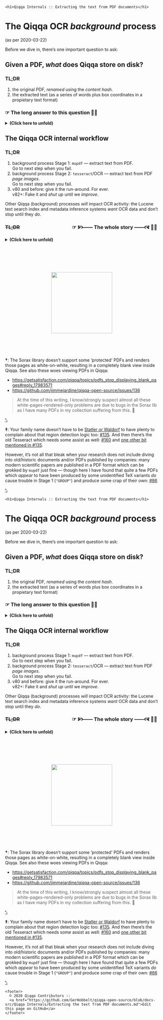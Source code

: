 <!doctype html>
<html lang="en">
  <head>
    <meta charset="utf-8">
    <meta name="viewport" content="width=device-width, initial-scale=1.0">
    
    <h1>Qiqqa Internals :: Extracting the text from PDF documents</h1>
<h1>The Qiqqa OCR <em>background</em> process</h1>
<p><title-runner>(as per 2020-03-22)</title-runner></p>
<p>Before we dive in, there’s one important question to ask:</p>
<h2>Given a PDF, <em>what</em> does Qiqqa store on disk?</h2>
<h3>TL;DR</h3>
<ol>
<li>the original PDF, <em>renamed</em> using the <em>content hash</em>.</li>
<li>the extracted text (as a series of words plus box coordinates in a propietary text format)</li>
</ol>
<h3>☞ The long answer to this question 🙉🎉</h3>
<details>
  <summary>
    <b>(Click here to unfold)</b>
  </summary>
<!-- empty paras to improve display on github -->
<br>
<blockquote>
<h4>Does it matter where the PDF is coming from?</h4>
<p>It does not matter <em>how</em> Qiqqa obtained the incoming PDF document, be it by “watch folder” directory scanning, website sniffer download, drag&amp;drop or other means to import: all incoming PDFs are processed the same way.</p>
<p>Some <strong>metadata</strong> bits may be different: a source URL may be saved on Sniffer download or alike, but that’s about it.</p>
</blockquote>
<ul>
<li>
<p>The incoming <strong>original PDF</strong> is copied to the Qiqqa Library <strong>document store</strong>, which is located in the <code>&lt;LibraryID&gt;/documents/</code> directory tree.</p>
<p>The PDF <strong>content</strong> is hashed (using a <a href="https://github.com/jimmejardine/qiqqa-open-source/blob/0b015c923e965ba61e3f6b51218ca509fcd6cabb/Utilities/Files/StreamFingerprint.cs#L14">SHA1 derivative</a>) to produce a unique identifier for this particular PDF <strong>content</strong>. That hash is used throughout Qiqqa for indexing <em>and</em> is to <em>name</em> the cached version of the incoming PDF, using a simple yet effective distribution scheme to help NTFS/filesystem performance for large libraries: the first character of the hash is also used as a <em>subdirectory</em> name.</p>
<p>Example path for a PDF file stored in the <code>Guest</code> Qiqqa Library:</p>
<pre><code>  base/Guest/documents/D/DA7B8FDA82E6D7465ADC7590EEC0C914E955C5B8.pdf
</code></pre>
</li>
<li>
<p>The <strong>extracted text</strong> is saved in a Qiqqa-global store at <code>base/ocr/</code> using a similar filesystem performance scheme as for the PDF  file itself.</p>
<p>Example paths for the OCR output cached for the same PDF file as shown above:</p>
<pre><code>  base/ocr/DA/DA7B8FDA82E6D7465ADC7590EEC0C914E955C5B8.pagecount.0.txt
  base/ocr/DA/DA7B8FDA82E6D7465ADC7590EEC0C914E955C5B8.text.4.txt
  base/ocr/DA/DA7B8FDA82E6D7465ADC7590EEC0C914E955C5B8.textgroup.001_to_020.txt
  base/ocr/DA/DA7B8FDA82E6D7465ADC7590EEC0C914E955C5B8.textgroup.021_to_040.txt
</code></pre>
<blockquote>
<p>Note that in this example, we apparently had a PDF which had its page 4 OCRed using <code>tesseract</code> (a.k.a. the <strong>SINGLE</strong> process), while the other 20+ pages got extracted using <code>mupdf</code> (a.k.a. the <strong>GROUP</strong> process): apparently the given PDF was a text-based PDF which <em>possibly</em> an empty page or a full-page graphic without embedded text on page 4.</p>
<p>See the process description below for more info.</p>
</blockquote>
<p>The <strong>TEXT DATA</strong> stored in these ‘ocr’ files uses a custom text format, where each word is listed on a separate line and accompanied by a set of coordinates describing the rectangle of its location within the page.</p>
<p>Example OCR text file snippet:</p>
<pre><code>  # Generated by: QiqqaOCR.
  # Version: 3
  # List source: PDFText
  # System culture: en-US
  @PAGE: 1

  0.62114,0.04798,0.11382,0.01641:USOO695.2431B1

  0.12683,0.08586,0.02602,0.02904:(12)

  0.15935,0.08586,0.08455,0.02904:United

  0.25366,0.08586,0.07480,0.02904:States

  0.33984,0.08586,0.07967,0.02904:Patent

  0.52683,0.08586,0.02602,0.02904:(10)

  0.55935,0.08586,0.05528,0.02904:Patent

  0.62114,0.08586,0.03415,0.02904:No.:

  0.69593,0.08586,0.03089,0.02904:US

  0.73333,0.08586,0.09106,0.02904:6,952,431

  0.83252,0.08586,0.02602,0.02904:B1

  0.15772,0.10732,0.04553,0.02399:Dally

  0.20813,0.10732,0.01626,0.02399:et

  0.22927,0.10732,0.02276,0.02399:al.

  0.52683,0.10732,0.02602,0.02399:(45)

  0.55935,0.10732,0.03902,0.02399:Date

  0.60325,0.10732,0.02114,0.02399:of

  0.62764,0.10732,0.05854,0.02399:Patent:

  0.75772,0.10732,0.03740,0.02399:Oct.

  0.79837,0.10732,0.01626,0.02399:4,

  0.81789,0.10732,0.03902,0.02399:2005

  0.12683,0.14899,0.02602,0.01641:(54)

  0.16585,0.14899,0.05528,0.01641:CLOCK

  0.22439,0.14899,0.10569,0.01641:MULTIPLYING

  0.33333,0.14899,0.11707,0.01641:DELAY-LOCKED

  0.53821,0.14899,0.05366,0.01641:6,037,812

  0.59675,0.14899,0.01138,0.01641:A

  0.63577,0.14899,0.03740,0.01641:3/2000

  0.68293,0.14899,0.03902,0.01641:Gaudet

  0.72683,0.14899,0.08455,0.01641:.......................

  0.81463,0.14899,0.04390,0.01641:327/116

  0.16748,0.16035,0.04228,0.01641:LOOP

  0.21301,0.16035,0.03089,0.01641:FOR

  0.24878,0.16035,0.03902,0.01641:DATA

  0.29106,0.16035,0.14146,0.01641:COMMUNICATIONS

  0.53821,0.16035,0.05366,0.01641:6,043,717

  0.59675,0.16035,0.01138,0.01641:A

  0.63577,0.16035,0.03740,0.01641:3/2000

  0.68293,0.16035,0.02764,0.01641:Kurd

  0.71545,0.16035,0.09919,0.01641:...........................

  0.82114,0.16035,0.01463,0.01641:33
</code></pre>
<p>As you can already see, a ‘word’ here is not always in accordance of the human purview of the meaning of ‘word’, e.g. the ‘word’ <code>...........................</code> at the end of the snippet there.</p>
<p>Qiqqa <a href="https://github.com/jimmejardine/qiqqa-open-source/blob/1ef3403788d2b2d5efcc08dc244a60d1694f5453/Qiqqa/DocumentLibrary/DocumentLibraryIndex/LibraryIndex.cs#L629-L638">applies a few filters to this data</a> before it is injected into the <code>Lucene</code> search index database.</p>
</li>
</ul>
</details>
<h2>The Qiqqa OCR internal workflow</h2>
<h3>TL;DR</h3>
<ol>
<li>background process Stage 1: <code>mupdf</code> — extract text from PDF.
<br>
Go to next step when you fail.</li>
<li>background process Stage 2: <code>tesseract</code>/OCR — extract text from PDF <em>page images</em>.
<br>
Go to next step when you fail.</li>
<li>v80 and before: give it the run-around. For ever.
<br>
v82+: Fake it and <em>shut up</em> until we <em>improve</em>.</li>
</ol>
<p>Other Qiqqa (background) processes <em>will</em> impact OCR activity: the Lucene text search index and metadata inference systems <em>want</em> OCR data and don’t stop until they <em>do</em>.</p>
<h3><s>TL;DR</s>            ☞ 🙥—— The whole story ——🙧 🙉🎉</h3>
<!-- 🙚 🙘 🙛 🙙 🙞 🙜 🙟 🙝 🙠 🙡 🙢 🙣 🙤 🙥 🙦 🙧 -->
<details>
  <summary>
    <b>(Click here to unfold)</b>
  </summary>
<!-- empty paras to improve display on github -->
<br>
<!-- ### The long answer to that question -->
<p>Once the background task gets around to it, the PDF is OCRed if this has not happened yet.
This is generally detected by checking whether the expected OCR data for page 1 is available.</p>
<blockquote>
<p>The correct(er) answer here is: <em>it depends</em>: several conditions exist (e.g. when the document is viewed by the user in a Qiqqa panel) when <em>all pages</em> of the document are requested and any of them missing will (re)trigger the OCR process.</p>
<p>See all the invocations of <a href="https://github.com/jimmejardine/qiqqa-open-source/blob/1ef3403788d2b2d5efcc08dc244a60d1694f5453/Qiqqa/Documents/PDF/PDFRendering/PDFRenderer.cs#L98">the <code>GetOCRText()</code> method</a> in the Qiqqa source code.</p>
</blockquote>
<h3>Qiqqa OCR Stage 1: The Extract Attempt (= <a href="https://github.com/jimmejardine/qiqqa-open-source/blob/a50888e836224e1d293457c8cd9a59cfef403bf7/Qiqqa/Documents/PDF/PDFRendering/PDFTextExtractor.cs#L652">the <code>&quot;GROUP&quot;</code> call</a>)</h3>
<p>First, Qiqqa attempts to <a href="https://github.com/jimmejardine/qiqqa-open-source/blob/1ef3403788d2b2d5efcc08dc244a60d1694f5453/QiqqaOCR/TextExtractEngine.cs#L178">extract text from the PDF without OCR-ing it, using the <code>mupdf</code> tool</a>: this should deliver for all PDFs which are not ‘page image based’.</p>
<p>The text data collected this way is stored in proprietary format text files, up to  20 pages per file, in the <code>ocr</code> global directory tree.</p>
<p>Example paths:</p>
<pre><code>  base/ocr/DA/DA7B8FDA82E6D7465ADC7590EEC0C914E955C5B8.textgroup.001_to_020.txt
  base/ocr/DA/DA7B8FDA82E6D7465ADC7590EEC0C914E955C5B8.textgroup.021_to_040.txt
</code></pre>
<p>However, when this fails to produce any text, Qiqqa <em>will</em> trigger a Stage 2 OCR action for each of those pages of the PDF which do not produce any text this way.</p>
<blockquote>
<p>In actual practice, this means many text-based PDFs will have an OCR job running for them anyway when there’s an empty page, or one with only some graphics, or a title page which did not deliver any text by way of <code>mupdf</code>.</p>
</blockquote>
<h3>Qiqqa OCR Stage 2: The OCR Attempt (= <a href="https://github.com/jimmejardine/qiqqa-open-source/blob/a50888e836224e1d293457c8cd9a59cfef403bf7/Qiqqa/Documents/PDF/PDFRendering/PDFTextExtractor.cs#L711">the <code>&quot;SINGLE&quot;</code> call</a>)</h3>
<p>This background job is executed for every single page in the PDF which  did not deliver any text in the Stage 1 process above.</p>
<p>By now, Qiqqa assumes the PDF is image based and requires a true OCR process to obtain the text from the PDF page.</p>
<p>Currently it uses the Sorax PDF library to render the PDF page<b id="Stage2OCR1"><a href="#SoraxWoes"><sup>†</sup></a></b>, which is then <a href="https://github.com/jimmejardine/qiqqa-open-source/blob/1ef3403788d2b2d5efcc08dc244a60d1694f5453/QiqqaOCR/OCREngine.cs#L230">fed into Tesseract v3 for OCR-ing</a>. Region detection is performed by Qiqqa <a href="https://github.com/jimmejardine/qiqqa-open-source/blob/1ef3403788d2b2d5efcc08dc244a60d1694f5453/QiqqaOCR/OCREngine.cs#L251">proprietary logic</a> and passed into Tesseract.<a href="#TesseractWoes"><sup id="user-content-stage2ocr2">‡</sup></a></p>
<p>Again, the expected OCR output is a set of ‘words’ and box coordinates pointing at the position of these OCR-ed words in the page. This information is stored on a per-page basis in that same  proprietary Qiqqa text format.</p>
<p>Example path:</p>
<pre><code>  base/ocr/DA/DA7B8FDA82E6D7465ADC7590EEC0C914E955C5B8.text.4.txt
</code></pre>
<h3>What happens when Stage 2 (and Stage 1) has failed…? 🥶 😱</h3>
<p>Qiqqa v80 (and commercial Qiqqa v79 at least) will then go and re-queue the same OCR job(s) after a while since no OCR text cache files could be produced (the page(s) did not produce a single word after all and the Qiqqa text OCR files are not supposed to be <em>empty</em>!</p>
<p>The result here is that Qiqqa will continuously re-attempt the same (failing) OCR activity for these troublesome pages in the background, loading the machine indefinitely. 🥶 😱</p>
<h4>v82 <em>experimental</em> releases: Stage 3: Faking It (= <a href="https://github.com/GerHobbelt/qiqqa-open-source/blob/bc80c1c07b0beda99e99021029c875bde36e2bd1/Qiqqa/Documents/PDF/PDFRendering/PDFTextExtractor.cs#L793">the <code>&quot;SINGLE-FAKE&quot;</code> call</a>)</h4>
<p>Qiqqa v82 (and later, I expect 😉) has added a Stage 3: when Stage 1 and Stage 2 have failed to deliver any words for the given page, then we are sure that either the PDF page has no text or at the very least Qiqqa is currently incapable of retrieving any text on that page. To prevent Qiqqa from running heavy CPU loading OCR tasks indefinitely (= until you quit the application), we “fake it” by storing a specific “magic sequence” in the Stage 2 OCR text cache file. 🤷</p>
<blockquote>
<p>Future versions of Qiqqa SHOULD have improved OCR capabilities and will find and detect these “faked pages” and erase them before re-doing the OCR process then. But tthat is, at this very moment (2020-03-22 AD) still future music: <a href="https://github.com/jimmejardine/qiqqa-open-source/issues/160">#160</a></p>
</blockquote>
<h2>Other Qiqqa background processes which use and influence the OCR process’ behaviour</h2>
<h3>The Lucene Text SearchIndex Update Process</h3>
<p><a href="https://github.com/jimmejardine/qiqqa-open-source/blob/0b015c923e965ba61e3f6b51218ca509fcd6cabb/Qiqqa/Common/BackgroundWorkerDaemonStuff/BackgroundWorkerDaemon.cs#L231">Another Qiqqa background process</a> updates the Qiqqa text search index, which is powered by LuceneNET.</p>
<p>This process walks through your Qiqqa Library/Libraries and checks whether the OCR process for each PDF document has completed.</p>
<blockquote>
<p>Incidentally, this background-running check will (re)trigger the OCR process if the answer to that question is not a resounding <em>yes</em>!</p>
</blockquote>
<p>When the OCR text data is new, the data is collected and <a href="https://github.com/jimmejardine/qiqqa-open-source/blob/1ef3403788d2b2d5efcc08dc244a60d1694f5453/Qiqqa/DocumentLibrary/DocumentLibraryIndex/LibraryIndex.cs#L646">fed into the Lucene search index database</a>. See the <a href="https://github.com/jimmejardine/qiqqa-open-source/blob/a50888e836224e1d293457c8cd9a59cfef403bf7/Utilities/Language/TextIndexing/LuceneIndex.cs#L180"><code>AddDocumentPage()</code></a> and <a href="https://github.com/jimmejardine/qiqqa-open-source/blob/1ef3403788d2b2d5efcc08dc244a60d1694f5453/Qiqqa/DocumentLibrary/DocumentLibraryIndex/LibraryIndex.cs#L466"><code>IncrementalBuildNextDocuments()</code></a> methods’ code for more. Also check out the use of the <code>PDFDocumentInLibrary.pages_already_indexed</code> and <code>PDFDocumentInLibrary.finished_indexing</code> attribute members; any retry attempts are relaxed via the <code>PDFDocumentInLibrary.last_indexed</code> attribute member: <a href="https://github.com/jimmejardine/qiqqa-open-source/blob/1ef3403788d2b2d5efcc08dc244a60d1694f5453/Qiqqa/DocumentLibrary/DocumentLibraryIndex/PDFDocumentInLibrary.cs#L13">(def)</a> &amp; <a href="https://github.com/jimmejardine/qiqqa-open-source/blob/1ef3403788d2b2d5efcc08dc244a60d1694f5453/Qiqqa/DocumentLibrary/DocumentLibraryIndex/LibraryIndex.cs#L466">(use)</a>.</p>
<h3>Ooh! <em>Almost forgot!</em> The metadata inference process!</h3>
<p><a href="https://github.com/jimmejardine/qiqqa-open-source/blob/0b015c923e965ba61e3f6b51218ca509fcd6cabb/Qiqqa/DocumentLibrary/MetadataExtractionDaemonStuff/MetadataExtractionDaemon.cs">Yet another background task</a> goes through your libraries’ documents and attempts to infer a <em>title</em>, <em>author</em>, <a href="https://github.com/jimmejardine/qiqqa-open-source/blob/0b015c923e965ba61e3f6b51218ca509fcd6cabb/Qiqqa/Documents/PDF/PDFControls/Page/Tools/PDFAbstractExtraction.cs#L11"><em>abstract</em></a> and other <em>metadata</em> from the OCR-ed text data for the given PDF. This MAY also (re)trigger the OCR process when the text data has not been produced before. (By now you’ll surely understand why the v82 “Stage 3” = “SINGLE-FAKE” hack was invented…)</p>
<p>This <em>inferred</em> metadata is shown and used by Qiqqa when there is no BibTeX metadata provided by the user (via Qiqqa Sniffer or manually entry):  the BibTeX metadata is deemed <a href="https://github.com/jimmejardine/qiqqa-open-source/blob/1ef3403788d2b2d5efcc08dc244a60d1694f5453/Qiqqa/Documents/PDF/PDFDocument.cs#L604"><em>superior</em> and <em>overriding</em></a>. This metadata is also added to the Lucene search index to help users dig up articles by [parts of the] title, author, etc. (Most of the relevant source code can be spotted in the <a href="https://github.com/jimmejardine/qiqqa-open-source/blob/0b015c923e965ba61e3f6b51218ca509fcd6cabb/Qiqqa/Documents/PDF/MetadataSuggestions/PDFMetadataInferenceFromPDFMetadata.cs"><code>PDFMetadataInferenceFromPDFMetadata</code></a> and <a href="https://github.com/jimmejardine/qiqqa-open-source/blob/0b015c923e965ba61e3f6b51218ca509fcd6cabb/Qiqqa/Documents/PDF/MetadataSuggestions/PDFMetadataInferenceFromOCR.cs"><code>PDFMetadataInferenceFromOCR</code></a> classes.)</p>
</details>
<!-- HR -->
<p><br><br></p>
<p align="center" style="margin-top: 50px"><img src="./images/divider-end.svg" width="200"></p>
<br><br><br>
<p><b id="SoraxWoes">†</b>: The Sorax library doesn’t support some ‘protected’ PDFs and renders those pages as white-on-white, resulting in a completely blank view inside Qiqqa. See also these woes viewing PDFs in Qiqqa:</p>
<ul>
<li><a href="https://getsatisfaction.com/qiqqa/topics/pdfs_stop_displaying_blank_pages#reply_17983571">https://getsatisfaction.com/qiqqa/topics/pdfs_stop_displaying_blank_pages#reply_17983571</a></li>
<li><a href="https://github.com/jimmejardine/qiqqa-open-source/issues/136">https://github.com/jimmejardine/qiqqa-open-source/issues/136</a></li>
</ul>
<blockquote>
<p>At the time of this writing, I know/strongly suspect almost all these white-pages-rendered-only problems are due to bugs in the  Sorax lib as  I have many PDFs in my collection suffering from this. 🤬</p>
</blockquote>
<p><a href="#user-content-stage2ocr1">⤣</a></p>
<p><b id="TesseractWoes">‡</b>: Your family name doesn’t have to be <a href="https://en.wikipedia.org/wiki/Statler_and_Waldorf">Statler or Waldorf</a> to have plenty to complain about that region detection logic too: <a href="https://github.com/jimmejardine/qiqqa-open-source/issues/135">#135</a>. And then there’s the old Tesseract which needs some assist as well: <a href="https://github.com/jimmejardine/qiqqa-open-source/issues/160">#160</a> and <a href="https://github.com/jimmejardine/qiqqa-open-source/issues/135#issuecomment-569827317">one other bit mentioned in #135</a>.</p>
<p>However, it’s not all that bleak when your research does not include diving into old/historic documents and/or PDFs published by companies: many modern scientific papers are published in a PDF format which can be grokked by <code>mupdf</code> just fine — though here I have found that quite a few PDFs which <em>appear</em> to have been produced by some unidentified TeX variants <em>do</em> cause trouble in Stage 1 (<code>&quot;GROUP&quot;</code>) and produce some crap of their own: <a href="https://github.com/jimmejardine/qiqqa-open-source/issues/86">#86</a></p>
<p><a href="#user-content-stage2ocr2">⤣</a></p>

  </head>
  <body>

    <h1>Qiqqa Internals :: Extracting the text from PDF documents</h1>
<h1>The Qiqqa OCR <em>background</em> process</h1>
<p><title-runner>(as per 2020-03-22)</title-runner></p>
<p>Before we dive in, there’s one important question to ask:</p>
<h2>Given a PDF, <em>what</em> does Qiqqa store on disk?</h2>
<h3>TL;DR</h3>
<ol>
<li>the original PDF, <em>renamed</em> using the <em>content hash</em>.</li>
<li>the extracted text (as a series of words plus box coordinates in a propietary text format)</li>
</ol>
<h3>☞ The long answer to this question 🙉🎉</h3>
<details>
  <summary>
    <b>(Click here to unfold)</b>
  </summary>
<!-- empty paras to improve display on github -->
<br>
<blockquote>
<h4>Does it matter where the PDF is coming from?</h4>
<p>It does not matter <em>how</em> Qiqqa obtained the incoming PDF document, be it by “watch folder” directory scanning, website sniffer download, drag&amp;drop or other means to import: all incoming PDFs are processed the same way.</p>
<p>Some <strong>metadata</strong> bits may be different: a source URL may be saved on Sniffer download or alike, but that’s about it.</p>
</blockquote>
<ul>
<li>
<p>The incoming <strong>original PDF</strong> is copied to the Qiqqa Library <strong>document store</strong>, which is located in the <code>&lt;LibraryID&gt;/documents/</code> directory tree.</p>
<p>The PDF <strong>content</strong> is hashed (using a <a href="https://github.com/jimmejardine/qiqqa-open-source/blob/0b015c923e965ba61e3f6b51218ca509fcd6cabb/Utilities/Files/StreamFingerprint.cs#L14">SHA1 derivative</a>) to produce a unique identifier for this particular PDF <strong>content</strong>. That hash is used throughout Qiqqa for indexing <em>and</em> is to <em>name</em> the cached version of the incoming PDF, using a simple yet effective distribution scheme to help NTFS/filesystem performance for large libraries: the first character of the hash is also used as a <em>subdirectory</em> name.</p>
<p>Example path for a PDF file stored in the <code>Guest</code> Qiqqa Library:</p>
<pre><code>  base/Guest/documents/D/DA7B8FDA82E6D7465ADC7590EEC0C914E955C5B8.pdf
</code></pre>
</li>
<li>
<p>The <strong>extracted text</strong> is saved in a Qiqqa-global store at <code>base/ocr/</code> using a similar filesystem performance scheme as for the PDF  file itself.</p>
<p>Example paths for the OCR output cached for the same PDF file as shown above:</p>
<pre><code>  base/ocr/DA/DA7B8FDA82E6D7465ADC7590EEC0C914E955C5B8.pagecount.0.txt
  base/ocr/DA/DA7B8FDA82E6D7465ADC7590EEC0C914E955C5B8.text.4.txt
  base/ocr/DA/DA7B8FDA82E6D7465ADC7590EEC0C914E955C5B8.textgroup.001_to_020.txt
  base/ocr/DA/DA7B8FDA82E6D7465ADC7590EEC0C914E955C5B8.textgroup.021_to_040.txt
</code></pre>
<blockquote>
<p>Note that in this example, we apparently had a PDF which had its page 4 OCRed using <code>tesseract</code> (a.k.a. the <strong>SINGLE</strong> process), while the other 20+ pages got extracted using <code>mupdf</code> (a.k.a. the <strong>GROUP</strong> process): apparently the given PDF was a text-based PDF which <em>possibly</em> an empty page or a full-page graphic without embedded text on page 4.</p>
<p>See the process description below for more info.</p>
</blockquote>
<p>The <strong>TEXT DATA</strong> stored in these ‘ocr’ files uses a custom text format, where each word is listed on a separate line and accompanied by a set of coordinates describing the rectangle of its location within the page.</p>
<p>Example OCR text file snippet:</p>
<pre><code>  # Generated by: QiqqaOCR.
  # Version: 3
  # List source: PDFText
  # System culture: en-US
  @PAGE: 1

  0.62114,0.04798,0.11382,0.01641:USOO695.2431B1

  0.12683,0.08586,0.02602,0.02904:(12)

  0.15935,0.08586,0.08455,0.02904:United

  0.25366,0.08586,0.07480,0.02904:States

  0.33984,0.08586,0.07967,0.02904:Patent

  0.52683,0.08586,0.02602,0.02904:(10)

  0.55935,0.08586,0.05528,0.02904:Patent

  0.62114,0.08586,0.03415,0.02904:No.:

  0.69593,0.08586,0.03089,0.02904:US

  0.73333,0.08586,0.09106,0.02904:6,952,431

  0.83252,0.08586,0.02602,0.02904:B1

  0.15772,0.10732,0.04553,0.02399:Dally

  0.20813,0.10732,0.01626,0.02399:et

  0.22927,0.10732,0.02276,0.02399:al.

  0.52683,0.10732,0.02602,0.02399:(45)

  0.55935,0.10732,0.03902,0.02399:Date

  0.60325,0.10732,0.02114,0.02399:of

  0.62764,0.10732,0.05854,0.02399:Patent:

  0.75772,0.10732,0.03740,0.02399:Oct.

  0.79837,0.10732,0.01626,0.02399:4,

  0.81789,0.10732,0.03902,0.02399:2005

  0.12683,0.14899,0.02602,0.01641:(54)

  0.16585,0.14899,0.05528,0.01641:CLOCK

  0.22439,0.14899,0.10569,0.01641:MULTIPLYING

  0.33333,0.14899,0.11707,0.01641:DELAY-LOCKED

  0.53821,0.14899,0.05366,0.01641:6,037,812

  0.59675,0.14899,0.01138,0.01641:A

  0.63577,0.14899,0.03740,0.01641:3/2000

  0.68293,0.14899,0.03902,0.01641:Gaudet

  0.72683,0.14899,0.08455,0.01641:.......................

  0.81463,0.14899,0.04390,0.01641:327/116

  0.16748,0.16035,0.04228,0.01641:LOOP

  0.21301,0.16035,0.03089,0.01641:FOR

  0.24878,0.16035,0.03902,0.01641:DATA

  0.29106,0.16035,0.14146,0.01641:COMMUNICATIONS

  0.53821,0.16035,0.05366,0.01641:6,043,717

  0.59675,0.16035,0.01138,0.01641:A

  0.63577,0.16035,0.03740,0.01641:3/2000

  0.68293,0.16035,0.02764,0.01641:Kurd

  0.71545,0.16035,0.09919,0.01641:...........................

  0.82114,0.16035,0.01463,0.01641:33
</code></pre>
<p>As you can already see, a ‘word’ here is not always in accordance of the human purview of the meaning of ‘word’, e.g. the ‘word’ <code>...........................</code> at the end of the snippet there.</p>
<p>Qiqqa <a href="https://github.com/jimmejardine/qiqqa-open-source/blob/1ef3403788d2b2d5efcc08dc244a60d1694f5453/Qiqqa/DocumentLibrary/DocumentLibraryIndex/LibraryIndex.cs#L629-L638">applies a few filters to this data</a> before it is injected into the <code>Lucene</code> search index database.</p>
</li>
</ul>
</details>
<h2>The Qiqqa OCR internal workflow</h2>
<h3>TL;DR</h3>
<ol>
<li>background process Stage 1: <code>mupdf</code> — extract text from PDF.
<br>
Go to next step when you fail.</li>
<li>background process Stage 2: <code>tesseract</code>/OCR — extract text from PDF <em>page images</em>.
<br>
Go to next step when you fail.</li>
<li>v80 and before: give it the run-around. For ever.
<br>
v82+: Fake it and <em>shut up</em> until we <em>improve</em>.</li>
</ol>
<p>Other Qiqqa (background) processes <em>will</em> impact OCR activity: the Lucene text search index and metadata inference systems <em>want</em> OCR data and don’t stop until they <em>do</em>.</p>
<h3><s>TL;DR</s>            ☞ 🙥—— The whole story ——🙧 🙉🎉</h3>
<!-- 🙚 🙘 🙛 🙙 🙞 🙜 🙟 🙝 🙠 🙡 🙢 🙣 🙤 🙥 🙦 🙧 -->
<details>
  <summary>
    <b>(Click here to unfold)</b>
  </summary>
<!-- empty paras to improve display on github -->
<br>
<!-- ### The long answer to that question -->
<p>Once the background task gets around to it, the PDF is OCRed if this has not happened yet.
This is generally detected by checking whether the expected OCR data for page 1 is available.</p>
<blockquote>
<p>The correct(er) answer here is: <em>it depends</em>: several conditions exist (e.g. when the document is viewed by the user in a Qiqqa panel) when <em>all pages</em> of the document are requested and any of them missing will (re)trigger the OCR process.</p>
<p>See all the invocations of <a href="https://github.com/jimmejardine/qiqqa-open-source/blob/1ef3403788d2b2d5efcc08dc244a60d1694f5453/Qiqqa/Documents/PDF/PDFRendering/PDFRenderer.cs#L98">the <code>GetOCRText()</code> method</a> in the Qiqqa source code.</p>
</blockquote>
<h3>Qiqqa OCR Stage 1: The Extract Attempt (= <a href="https://github.com/jimmejardine/qiqqa-open-source/blob/a50888e836224e1d293457c8cd9a59cfef403bf7/Qiqqa/Documents/PDF/PDFRendering/PDFTextExtractor.cs#L652">the <code>&quot;GROUP&quot;</code> call</a>)</h3>
<p>First, Qiqqa attempts to <a href="https://github.com/jimmejardine/qiqqa-open-source/blob/1ef3403788d2b2d5efcc08dc244a60d1694f5453/QiqqaOCR/TextExtractEngine.cs#L178">extract text from the PDF without OCR-ing it, using the <code>mupdf</code> tool</a>: this should deliver for all PDFs which are not ‘page image based’.</p>
<p>The text data collected this way is stored in proprietary format text files, up to  20 pages per file, in the <code>ocr</code> global directory tree.</p>
<p>Example paths:</p>
<pre><code>  base/ocr/DA/DA7B8FDA82E6D7465ADC7590EEC0C914E955C5B8.textgroup.001_to_020.txt
  base/ocr/DA/DA7B8FDA82E6D7465ADC7590EEC0C914E955C5B8.textgroup.021_to_040.txt
</code></pre>
<p>However, when this fails to produce any text, Qiqqa <em>will</em> trigger a Stage 2 OCR action for each of those pages of the PDF which do not produce any text this way.</p>
<blockquote>
<p>In actual practice, this means many text-based PDFs will have an OCR job running for them anyway when there’s an empty page, or one with only some graphics, or a title page which did not deliver any text by way of <code>mupdf</code>.</p>
</blockquote>
<h3>Qiqqa OCR Stage 2: The OCR Attempt (= <a href="https://github.com/jimmejardine/qiqqa-open-source/blob/a50888e836224e1d293457c8cd9a59cfef403bf7/Qiqqa/Documents/PDF/PDFRendering/PDFTextExtractor.cs#L711">the <code>&quot;SINGLE&quot;</code> call</a>)</h3>
<p>This background job is executed for every single page in the PDF which  did not deliver any text in the Stage 1 process above.</p>
<p>By now, Qiqqa assumes the PDF is image based and requires a true OCR process to obtain the text from the PDF page.</p>
<p>Currently it uses the Sorax PDF library to render the PDF page<b id="Stage2OCR1"><a href="#SoraxWoes"><sup>†</sup></a></b>, which is then <a href="https://github.com/jimmejardine/qiqqa-open-source/blob/1ef3403788d2b2d5efcc08dc244a60d1694f5453/QiqqaOCR/OCREngine.cs#L230">fed into Tesseract v3 for OCR-ing</a>. Region detection is performed by Qiqqa <a href="https://github.com/jimmejardine/qiqqa-open-source/blob/1ef3403788d2b2d5efcc08dc244a60d1694f5453/QiqqaOCR/OCREngine.cs#L251">proprietary logic</a> and passed into Tesseract.<a href="#TesseractWoes"><sup id="user-content-stage2ocr2">‡</sup></a></p>
<p>Again, the expected OCR output is a set of ‘words’ and box coordinates pointing at the position of these OCR-ed words in the page. This information is stored on a per-page basis in that same  proprietary Qiqqa text format.</p>
<p>Example path:</p>
<pre><code>  base/ocr/DA/DA7B8FDA82E6D7465ADC7590EEC0C914E955C5B8.text.4.txt
</code></pre>
<h3>What happens when Stage 2 (and Stage 1) has failed…? 🥶 😱</h3>
<p>Qiqqa v80 (and commercial Qiqqa v79 at least) will then go and re-queue the same OCR job(s) after a while since no OCR text cache files could be produced (the page(s) did not produce a single word after all and the Qiqqa text OCR files are not supposed to be <em>empty</em>!</p>
<p>The result here is that Qiqqa will continuously re-attempt the same (failing) OCR activity for these troublesome pages in the background, loading the machine indefinitely. 🥶 😱</p>
<h4>v82 <em>experimental</em> releases: Stage 3: Faking It (= <a href="https://github.com/GerHobbelt/qiqqa-open-source/blob/bc80c1c07b0beda99e99021029c875bde36e2bd1/Qiqqa/Documents/PDF/PDFRendering/PDFTextExtractor.cs#L793">the <code>&quot;SINGLE-FAKE&quot;</code> call</a>)</h4>
<p>Qiqqa v82 (and later, I expect 😉) has added a Stage 3: when Stage 1 and Stage 2 have failed to deliver any words for the given page, then we are sure that either the PDF page has no text or at the very least Qiqqa is currently incapable of retrieving any text on that page. To prevent Qiqqa from running heavy CPU loading OCR tasks indefinitely (= until you quit the application), we “fake it” by storing a specific “magic sequence” in the Stage 2 OCR text cache file. 🤷</p>
<blockquote>
<p>Future versions of Qiqqa SHOULD have improved OCR capabilities and will find and detect these “faked pages” and erase them before re-doing the OCR process then. But tthat is, at this very moment (2020-03-22 AD) still future music: <a href="https://github.com/jimmejardine/qiqqa-open-source/issues/160">#160</a></p>
</blockquote>
<h2>Other Qiqqa background processes which use and influence the OCR process’ behaviour</h2>
<h3>The Lucene Text SearchIndex Update Process</h3>
<p><a href="https://github.com/jimmejardine/qiqqa-open-source/blob/0b015c923e965ba61e3f6b51218ca509fcd6cabb/Qiqqa/Common/BackgroundWorkerDaemonStuff/BackgroundWorkerDaemon.cs#L231">Another Qiqqa background process</a> updates the Qiqqa text search index, which is powered by LuceneNET.</p>
<p>This process walks through your Qiqqa Library/Libraries and checks whether the OCR process for each PDF document has completed.</p>
<blockquote>
<p>Incidentally, this background-running check will (re)trigger the OCR process if the answer to that question is not a resounding <em>yes</em>!</p>
</blockquote>
<p>When the OCR text data is new, the data is collected and <a href="https://github.com/jimmejardine/qiqqa-open-source/blob/1ef3403788d2b2d5efcc08dc244a60d1694f5453/Qiqqa/DocumentLibrary/DocumentLibraryIndex/LibraryIndex.cs#L646">fed into the Lucene search index database</a>. See the <a href="https://github.com/jimmejardine/qiqqa-open-source/blob/a50888e836224e1d293457c8cd9a59cfef403bf7/Utilities/Language/TextIndexing/LuceneIndex.cs#L180"><code>AddDocumentPage()</code></a> and <a href="https://github.com/jimmejardine/qiqqa-open-source/blob/1ef3403788d2b2d5efcc08dc244a60d1694f5453/Qiqqa/DocumentLibrary/DocumentLibraryIndex/LibraryIndex.cs#L466"><code>IncrementalBuildNextDocuments()</code></a> methods’ code for more. Also check out the use of the <code>PDFDocumentInLibrary.pages_already_indexed</code> and <code>PDFDocumentInLibrary.finished_indexing</code> attribute members; any retry attempts are relaxed via the <code>PDFDocumentInLibrary.last_indexed</code> attribute member: <a href="https://github.com/jimmejardine/qiqqa-open-source/blob/1ef3403788d2b2d5efcc08dc244a60d1694f5453/Qiqqa/DocumentLibrary/DocumentLibraryIndex/PDFDocumentInLibrary.cs#L13">(def)</a> &amp; <a href="https://github.com/jimmejardine/qiqqa-open-source/blob/1ef3403788d2b2d5efcc08dc244a60d1694f5453/Qiqqa/DocumentLibrary/DocumentLibraryIndex/LibraryIndex.cs#L466">(use)</a>.</p>
<h3>Ooh! <em>Almost forgot!</em> The metadata inference process!</h3>
<p><a href="https://github.com/jimmejardine/qiqqa-open-source/blob/0b015c923e965ba61e3f6b51218ca509fcd6cabb/Qiqqa/DocumentLibrary/MetadataExtractionDaemonStuff/MetadataExtractionDaemon.cs">Yet another background task</a> goes through your libraries’ documents and attempts to infer a <em>title</em>, <em>author</em>, <a href="https://github.com/jimmejardine/qiqqa-open-source/blob/0b015c923e965ba61e3f6b51218ca509fcd6cabb/Qiqqa/Documents/PDF/PDFControls/Page/Tools/PDFAbstractExtraction.cs#L11"><em>abstract</em></a> and other <em>metadata</em> from the OCR-ed text data for the given PDF. This MAY also (re)trigger the OCR process when the text data has not been produced before. (By now you’ll surely understand why the v82 “Stage 3” = “SINGLE-FAKE” hack was invented…)</p>
<p>This <em>inferred</em> metadata is shown and used by Qiqqa when there is no BibTeX metadata provided by the user (via Qiqqa Sniffer or manually entry):  the BibTeX metadata is deemed <a href="https://github.com/jimmejardine/qiqqa-open-source/blob/1ef3403788d2b2d5efcc08dc244a60d1694f5453/Qiqqa/Documents/PDF/PDFDocument.cs#L604"><em>superior</em> and <em>overriding</em></a>. This metadata is also added to the Lucene search index to help users dig up articles by [parts of the] title, author, etc. (Most of the relevant source code can be spotted in the <a href="https://github.com/jimmejardine/qiqqa-open-source/blob/0b015c923e965ba61e3f6b51218ca509fcd6cabb/Qiqqa/Documents/PDF/MetadataSuggestions/PDFMetadataInferenceFromPDFMetadata.cs"><code>PDFMetadataInferenceFromPDFMetadata</code></a> and <a href="https://github.com/jimmejardine/qiqqa-open-source/blob/0b015c923e965ba61e3f6b51218ca509fcd6cabb/Qiqqa/Documents/PDF/MetadataSuggestions/PDFMetadataInferenceFromOCR.cs"><code>PDFMetadataInferenceFromOCR</code></a> classes.)</p>
</details>
<!-- HR -->
<p><br><br></p>
<p align="center" style="margin-top: 50px"><img src="./images/divider-end.svg" width="200"></p>
<br><br><br>
<p><b id="SoraxWoes">†</b>: The Sorax library doesn’t support some ‘protected’ PDFs and renders those pages as white-on-white, resulting in a completely blank view inside Qiqqa. See also these woes viewing PDFs in Qiqqa:</p>
<ul>
<li><a href="https://getsatisfaction.com/qiqqa/topics/pdfs_stop_displaying_blank_pages#reply_17983571">https://getsatisfaction.com/qiqqa/topics/pdfs_stop_displaying_blank_pages#reply_17983571</a></li>
<li><a href="https://github.com/jimmejardine/qiqqa-open-source/issues/136">https://github.com/jimmejardine/qiqqa-open-source/issues/136</a></li>
</ul>
<blockquote>
<p>At the time of this writing, I know/strongly suspect almost all these white-pages-rendered-only problems are due to bugs in the  Sorax lib as  I have many PDFs in my collection suffering from this. 🤬</p>
</blockquote>
<p><a href="#user-content-stage2ocr1">⤣</a></p>
<p><b id="TesseractWoes">‡</b>: Your family name doesn’t have to be <a href="https://en.wikipedia.org/wiki/Statler_and_Waldorf">Statler or Waldorf</a> to have plenty to complain about that region detection logic too: <a href="https://github.com/jimmejardine/qiqqa-open-source/issues/135">#135</a>. And then there’s the old Tesseract which needs some assist as well: <a href="https://github.com/jimmejardine/qiqqa-open-source/issues/160">#160</a> and <a href="https://github.com/jimmejardine/qiqqa-open-source/issues/135#issuecomment-569827317">one other bit mentioned in #135</a>.</p>
<p>However, it’s not all that bleak when your research does not include diving into old/historic documents and/or PDFs published by companies: many modern scientific papers are published in a PDF format which can be grokked by <code>mupdf</code> just fine — though here I have found that quite a few PDFs which <em>appear</em> to have been produced by some unidentified TeX variants <em>do</em> cause trouble in Stage 1 (<code>&quot;GROUP&quot;</code>) and produce some crap of their own: <a href="https://github.com/jimmejardine/qiqqa-open-source/issues/86">#86</a></p>
<p><a href="#user-content-stage2ocr2">⤣</a></p>


    <footer>
      © 2020 Qiqqa Contributors ::
      <a href="https://github.com/GerHobbelt/qiqqa-open-source/blob/docs-src/Qiqqa Internals/Extracting the text from PDF documents.md">Edit this page on GitHub</a>
    </footer>
  </body>
</html>
